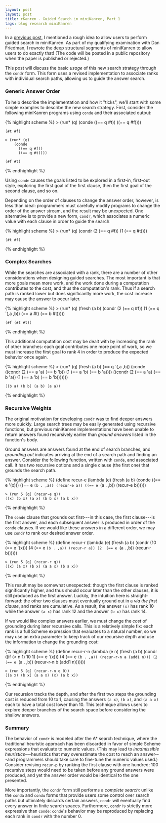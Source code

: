 ```yaml
---
layout: post
layout: post
title: rKanren - Guided Search in miniKanren, Part 1
tags: blog research miniKanren
---
```

In a [previous post](2013-01-09-cond-star.html), I mentioned a rough idea to
allow users to perform guided search in miniKanren. As part of my qualifying
examination with Dan Friedman, I rewrote the deep structural segments of
miniKanren to allow users to do exactly that! (The code will be posted in a
public repository when the paper is published or rejected.)

This post will discuss the basic *usage* of this new search strategy through
the `condr` form. This form uses a revised implementation to associate ranks
with individual search paths, allowing us to guide the answer search.

### Generic Answer Order ###

To help describe the implementation and how it "ticks", we'll start with
some simple examples to describe the new search strategy. First, consider
the following miniKanren programs using `conde` and their associated output:

{% highlight scheme %}
    > (run* (q)
        (conde
          ((== q #t)) 
          ((== q #f))))

    (#t #f)

    > (run* (q)
        (conde   
          ((== q #f)) 
          ((== q #t))))

    (#f #t)
{% endhighlight %}

Using `conde` causes the goals listed to be explored in a first-in,
first-out style, exploring the first goal of the first clause, then the
first goal of the second clause, and so on. 

Depending on the order of clauses to change the answer order, however, is
less than ideal: programmers must carefully modify programs to change the
order of the answer stream, and the result may be unexpected. One
alternative is to provide a new form, `condr`, which associates a numeric
value with each clause in order to guide the search:

{% highlight scheme %}
    > (run* (q)
        (condr
          (2 (== q #f))
          (1 (== q #t))))

    (#t #f)
{% endhighlight %}

### Complex Searches ###

While the searches are associated with a rank, there are a number of other
considerations when designing guided searches. The most important is that
more goals mean more work, and the work done during a computation
contributes to the cost, and thus the computation's rank. Thus if a search
path is ranked lower but does significantly more work, the cost increase may
cause the answer to occur later.

{% highlight scheme %}
    > (run* (q)
        (fresh (a b)
          (condr
            (2 (== q #f))
            (1 (== q `(,a ,b))
               (== a #t)
               (== b #t)))))

    (#f (#t #t))
{% endhighlight %}

This additional computation cost may be dealt with by increasing the rank of
other branches: each goal contributes one more point of work, so we
must increase the first goal to rank 4 in order to produce the expected
behavior once again.

{% highlight scheme %}
    > (run* (q)
         (fresh (a b)
           (== q `(,a ,b))
           (conde
             ((condr
                (2 (== a 'a) (== b 'b))
                (1 (== a 'b) (== b 'a))))
             ((condr
                (2 (== a 'a) (== b 'a))
                (1 (== a 'b) (== b 'b)))))))

    ((b a) (b b) (a b) (a a))
{% endhighlight %}

### Recursive Weights ###

The original motivation for developing `condr` was to find deeper answers
more quickly. Large search trees may be easily generated using recursive
functions, but previous miniKanren implementations have been unable to
return answers found recursively earlier than *ground answers* listed
in the function's body.

Ground answers are answers found at the end of search branches, and
*grounding out* indicates arriving at the end of a search path and
finding an answer. Consider the following function, written with `conde`,
and associated call. It has two recursive options and a single clause (the
first one) that grounds the search path.

{% highlight scheme %}
    (define recur-e
      (lambda (e)
        (fresh (a b)
          (conde
            ((== e '(x)))
            ((== e `(b . ,a)) (recur-e a))
            ((== e `(a . ,b)) (recur-e b))))))

    > (run 5 (q) (recur-e q))
    ((x) (b x) (a x) (b b x) (a b x))
{% endhighlight %}

The `conde` clause that grounds out first---in this case, the first clause---is
the first answer, and each subsequent answer is produced in order of the
`conde` clauses. If we would like these answers in a different order, we may
use `condr` to rank our desired answer order.

{% highlight scheme %}
    (define recur-r
      (lambda (e)
        (fresh (a b)
          (condr
            (10 (== e '(x)))
            (4  (== e `(b . ,a)) (recur-r a))
            (2  (== e `(a . ,b)) (recur-r b))))))

    > (run 5 (q) (recur-r q))
    ((x) (a x) (b x) (a a x) (b a x))
{% endhighlight %}

This result may be somewhat unexpected: though the first clause is ranked
significantly higher, and thus should occur later than the other clauses, it is
still produced as the first answer. Luckily, the intuition here is
straight-forward: the other two clauses must eventually ground out in a
*via the first clause*, and ranks are cumulative. As a result, the
answer `(x)` has rank 10 while the answer `(a x)` has rank 12 and the answer
`(b x)` has rank 14.

If we would like complex answers earlier, we must change the *cost* of
grounding during later recursive calls. This is a relatively simple fix: each
rank is a full Scheme expression that evaluates to a natural number, so we may
use an extra parameter to keep track of our recursive depth and use the
information to change the grounding cost:

{% highlight scheme %}
    (define recur-r-n
      (lambda (e n)
        (fresh (a b)
          (condr
            ((if (< n 1) 10 1)
             (== e '(x)))
            (4 (== e `(b . ,a))
               (recur-r-n a (add1 n)))
            (2 (== e `(a . ,b))
               (recur-r-n b (add1 n)))))))

    > (run 5 (q) (recur-r-n q 0))
    ((a x) (b x) (a a x) (x) (a b x))
{% endhighlight %}

Our recursion tracks the depth, and after the first two steps the grounding cost
is reduced from 10 to 1, causing the answers `(a x)`, `(b x)`, and `(a a x)`
each to have a total cost lower than 10.  This technique allows users to
explore deeper branches of the search space before considering the shallow
answers.

### Summary ###

The behavior of `condr` is modeled after the A* search technique, where the
traditional heuristic approach has been discarded in favor of simple Scheme
expressions that evaluate to numeric values. (This may lead to
*inadmissible heuristics*---heuristics that may overestimate the cost
to reach an answer---and programmers should take care to fine-tune the
numeric values used.) Consider revising `recur-p` by ranking the first
clause with one hundred: 100 recursive steps would need to be taken before
any ground answers were produced, and yet the answer order would be
identical to the one presented.

More importantly, the `condr` form still performs a *complete search*:
unlike the `conda` and `condu` forms that provide users some control over
search paths but ultimately discards certain answers, `condr` will eventually
find every answer in finite search spaces. Furthermore, `condr` is strictly
more expressive than `conde`: `conde`'s behavior may be reproduced by
replacing each rank in `condr` with the number 0.

